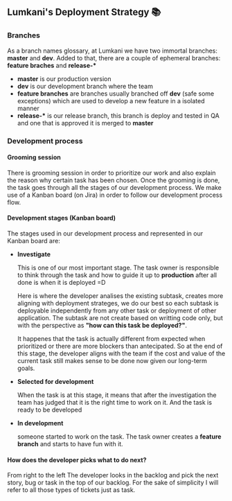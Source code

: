 ## Lumkani's Deployment Strategy 📚

### Branches

As a branch names glossary, at Lumkani we have two immortal branches: <strong>master</strong> and <strong>dev</strong>. Added to that, there are a couple of ephemeral branches: <strong>feature braches</strong> and <strong>release-*</strong>


<ul>
<li><strong>master</strong> is our production version</li>
<li><strong>dev</strong> is our development branch where the team </li>
<li><strong>feature branches</strong> are branches usually branched off <strong>dev</strong> (safe some exceptions) which are used to develop a new feature in a isolated manner</li>
<li><strong>release-*</strong> is our release branch, this branch is deploy and tested in QA and one that is approved it is merged to <strong>master</strong> </li>
</ul>

### Development process

#### Grooming session
There is grooming session in order to prioritize our work and also explain the reason why certain task has been chosen. Once the grooming is done, the task goes through all the stages of our development process. We make use of a Kanban board (on Jira) in order to follow our development process flow.

#### Development stages (Kanban board)

The stages used in our development process and represented in our Kanban board are:

<ul>
<li>
<strong>Investigate</strong>
<p>
This is one of our most important stage. The task owner is responsible to think through the task and how to guide it up to <strong>production</strong> after all done is when it is deployed =D
</p>
<p>
Here is where the developer analises the existing subtask, creates more aligning with deployment strateges, we do our best so each subtask is deployable independently from any other task or deployment of other application. The subtask are not create based on writting code only, but with the perspective as <strong>"how can this task be deployed?"</strong>.
</p>
<p>
It happenes that the task is actually different from expected when prioritized or there are more blockers than antecipated. So at the end of this stage, the developer aligns with the team if the cost and value of the current task still makes sense to be done now given our long-term goals.
</p>
</li>

<li>
<strong>Selected for development</strong>
<p>
When the task is at this stage, it means that after the investigation the team has judged that it is the right time to work on it. And the task is ready to be developed
</p>

</li>

<li>
<strong>In development</strong>
<p>
someone started to work on the task. The task owner creates a <strong>feature branch</strong> and starts to have fun with it.
</p>
</li>

</ul>

#### How does the developer picks what to do next?
From right to the left
The developer looks in the backlog and pick the next story, bug or task in the top of our backlog. For the sake of simplicity I will refer to all those types of tickets just as task.